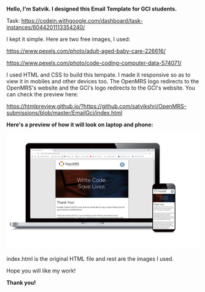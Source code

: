 <b>Hello, I'm Satvik. I designed this Email Template for GCI students.</b>

Task: https://codein.withgoogle.com/dashboard/task-instances/6044201113354240/

I kept it simple. Here are two free images, I used:

https://www.pexels.com/photo/adult-aged-baby-care-226616/

https://www.pexels.com/photo/code-coding-computer-data-574071/

<p>I used HTML and CSS to build this tempate. I made it responsive so as to view it in mobiles and other devices too. The OpenMRS logo redirects to the OpenMRS's website and the GCI's logo redirects to the GCI's website. You can check the preview here: </p>

https://htmlpreview.github.io/?https://github.com/satvikshri/OpenMRS-submissions/blob/master/EmailGci/index.html



<b>Here's a preview of how it will look on laptop and phone:</b>

<img src = "https://github.com/satvikshri/OpenMRS-submissions/blob/master/EmailGci/preview.jpg">

index.html is the original HTML file and rest are the images I used.

Hope you will like my work! 

<b> Thank you! </b>
